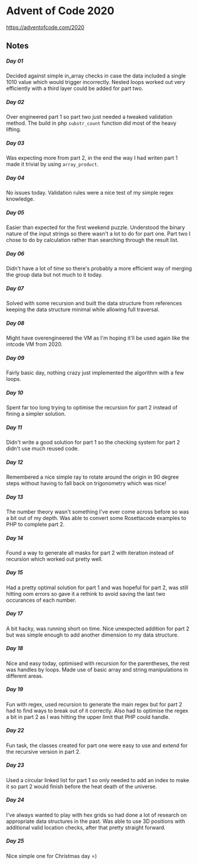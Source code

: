 # Advent of Code 2020

https://adventofcode.com/2020

## Notes

##### Day 01

Decided against simple in_array checks in case the data included a single 1010 value which would trigger incorrectly. Nested loops worked out very efficiently with a third layer could be added for part two.

##### Day 02

Over engineered part 1 so part two just needed a tweaked validation method. The build in php `substr_count` function did most of the heavy lifting.

##### Day 03

Was expecting more from part 2, in the end the way I had writen part 1 made it trivial by using `array_product`.

##### Day 04

No issues today. Validation rules were a nice test of my simple regex knowledge.

##### Day 05

Easier than expected for the first weekend puzzle. Understood the binary nature of the input strings so there wasn't a lot to do for part one. Part two I chose to do by calculation rather than searching through the result list.

##### Day 06

Didn't have a lot of time so there's probably a more efficient way of merging the group data but not much to it today.

##### Day 07

Solved with some recursion and built the data structure from references keeping the data structure minimal while allowing full traversal.

##### Day 08

Might have overengineered the VM as I'm hoping it'll be used again like the intcode VM from 2020.

##### Day 09

Fairly basic day, nothing crazy just implemented the algorithm with a few loops.

##### Day 10

Spent far too long trying to optimise the recursion for part 2 instead of fining a simpler solution.

##### Day 11

Didn't write a good solution for part 1 so the checking system for part 2 didn't use much reused code.

##### Day 12

Remembered a nice simple ray to rotate around the origin in 90 degree steps without having to fall back on trigonometry which was nice!

##### Day 13

The number theory wasn't something I've ever come across before so was a bit out of my depth. Was able to convert some Rosettacode examples to PHP to complete part 2.

##### Day 14

Found a way to generate all masks for part 2 with iteration instead of recursion which worked out pretty well.

##### Day 15

Had a pretty optimal solution for part 1 and was hopeful for part 2, was still hitting oom errors so gave it a rethink to avoid saving the last two occurances of each number.

##### Day 17

A bit hacky, was running short on time. Nice unexpected addition for part 2 but was simple enough to add another dimension to my data structure.

##### Day 18

Nice and easy today, optimised with recursion for the parentheses, the rest was handles by loops. Made use of basic array and string manipulations in different areas.

##### Day 19

Fun with regex, used recursion to generate the main regex but for part 2 had to find ways to break out of it correctly. Also had to optimise the regex a bit in part 2 as I was hitting the upper limit that PHP could handle.

##### Day 22

Fun task, the classes created for part one were easy to use and extend for the recursive version in part 2.

##### Day 23

Used a circular linked list for part 1 so only needed to add an index to make it so part 2 would finish before the heat death of the universe.

##### Day 24

I've always wanted to play with hex grids so had done a lot of research on appropriate data structures in the past. Was able to use 3D positions with additional valid location checks, after that pretty straight forward.

##### Day 25

Nice simple one for Christmas day =)
